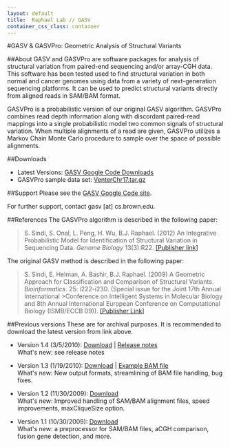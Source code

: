 ```yaml
---
layout: default
title:  Raphael Lab // GASV
container_css_class: container
---
```


#GASV & GASVPro: Geometric Analysis of Structural Variants

##About
GASV and GASVPro are software packages for analysis of structural variation from paired-end sequencing and/or array-CGH data. This software has been tested used to find structural variation in both normal and cancer genomes using data from a variety of next-generation sequencing platforms. It can be used to predict structural variants directly from aligned reads in SAM/BAM format.

GASVPro is a probabilistic version of our original GASV algorithm. GASVPro combines read depth information along with discordant paired-read mappings into a single probabilistic model two common signals of structural variation. When multiple alignments of a read are given, GASVPro utilizes a Markov Chain Monte Carlo procedure to sample over the space of possible alignments.


##Downloads
* Latest Versions: [GASV Google Code Downloads](http://code.google.com/p/gasv/downloads/list)
* GASVPro sample data set: [VenterChr17.tar.gz](http://cs.brown.edu/~braphael/software/GASVPro/VenterChr17.tar.gz)

##Support
Please see the [GASV Google Code site](https://code.google.com/p/gasv/).

For further support, contact gasv [at] cs.brown.edu.

##References
The GASVPro algorithm is described in the following paper:

>S. Sindi, S. Onal, L. Peng, H. Wu, B.J. Raphael. (2012)
>An Integrative Probabilistic Model for Identification of Structural Variation in Sequencing Data.
>*Genome Biology* 13(3):R22. [[Publisher link]](http://genomebiology.com/2012/13/3/R22/abstract)

The original GASV method is described in the following paper:

>S. Sindi, E. Helman, A. Bashir, B.J. Raphael. (2009)
>A Geometric Approach for  Classification and Comparison of Structural Variants.
>*Bioinformatics*. 25: i222-i230.
>(Special issue for the Joint 17th Annual International >Conference on Intelligent Systems in Molecular Biology and 8th Annual International European Conference on Computational Biology (ISMB/ECCB 09)). [[Publisher Link]](http://dx.doi.org/10.1093/bioinformatics/btp208)

##Previous versions
These are for archival purposes. It is recommended to download the latest version from link above.

* Version 1.4 (3/5/2010): [Download](http://cs.brown.edu/~braphael/software/StructVar/GASV_RELEASE_1.4.tgz) | [Release notes](http://cs.brown.edu/~braphael/software/StructVar/RELEASE_NOTES.txt)  
What's new: see release notes

* Version 1.3 (1/19/2010): [Download](http://cs.brown.edu/~braphael/software/StructVar/GASV_RELEASE_1.3.tgz) | [Example BAM file](http://cs.brown.edu/~braphael/software/StructVar/Example.bam)  
What's new: New output formats, streamlining of BAM file handling, bug fixes.

* Version 1.2 (11/30/2009): [Download](http://cs.brown.edu/~braphael/software/StructVar/GASV_RELEASE_1.2.tgz)  
What's new: Improved handling of SAM/BAM alignment files, speed improvements, maxCliqueSize option.

* Version 1.1 (10/30/2009): [Download](http://cs.brown.edu/~braphael/software/StructVar/GASV_RELEASE_1.1.tgz)  
What's new: a preprocessor for SAM/BAM files, aCGH comparison, fusion gene detection, and more.